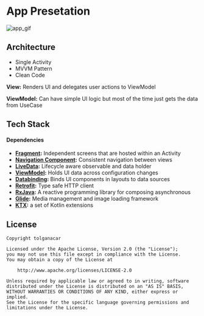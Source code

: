 # App Presetation
![app_gif](https://user-images.githubusercontent.com/83028055/196927182-b2765af0-cce8-436e-9d30-5fecec489079.gif)

## Architecture
- Single Activity
- MVVM Pattern
- Clean Code

**View:** Renders UI and delegates user actions to ViewModel

**ViewModel:** Can have simple UI logic but most of the time just gets the data from UseCase

## Tech Stack
#### Dependencies

- **[Fragment](https://developer.android.com/jetpack/androidx/releases/fragment):** Independent screens that are hosted within an Activity 
- **[Navigation Component](https://developer.android.com/jetpack/androidx/releases/navigation):** Consistent navigation between views
- **[LiveData](https://developer.android.com/topic/libraries/architecture/livedata):** Lifecycle aware observable and data holder
- **[ViewModel](https://developer.android.com/topic/libraries/architecture/viewmodel):** Holds UI data across configuration changes
- **[Databinding](https://developer.android.com/topic/libraries/data-binding/):** Binds UI components in layouts to data sources
- **[Retrofit](https://github.com/square/retrofit):** Type safe HTTP client
- **[RxJava](https://developers.google.com/maps/documentation/android-sdk/rx):** A reactive programming library for composing asynchronous
- **[Glide](https://github.com/bumptech/glide):** Media management and image loading framework
- **[KTX](https://developer.android.com/kotlin/ktx):** a set of Kotlin extensions

## License

```
Copyright tolganacar

Licensed under the Apache License, Version 2.0 (the "License");
you may not use this file except in compliance with the License.
You may obtain a copy of the License at

    http://www.apache.org/licenses/LICENSE-2.0

Unless required by applicable law or agreed to in writing, software
distributed under the License is distributed on an "AS IS" BASIS,
WITHOUT WARRANTIES OR CONDITIONS OF ANY KIND, either express or implied.
See the License for the specific language governing permissions and
limitations under the License.
```
